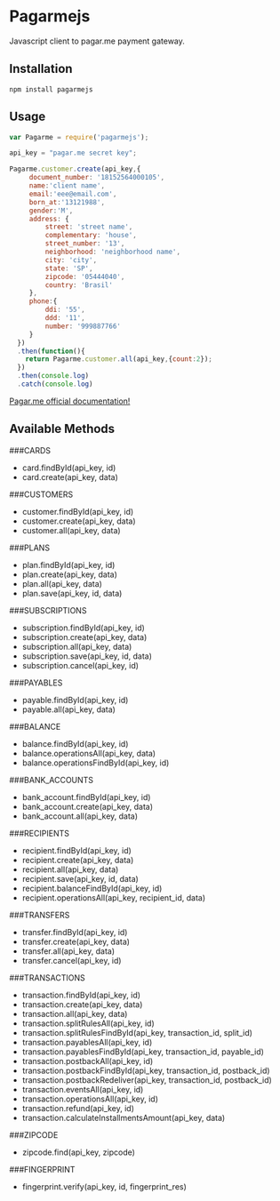 # Pagarmejs
Javascript client to pagar.me payment gateway.

## Installation

    npm install pagarmejs

## Usage


```js
var Pagarme = require('pagarmejs');

api_key = "pagar.me secret key";

Pagarme.customer.create(api_key,{
     document_number: '18152564000105',
     name:'client name',
     email:'eee@email.com',
     born_at:'13121988',
     gender:'M',
     address: {
         street: 'street name',
         complementary: 'house',
         street_number: '13',
         neighborhood: 'neighborhood name',
         city: 'city',
         state: 'SP',
         zipcode: '05444040',
         country: 'Brasil'
     },
     phone:{
         ddi: '55',
         ddd: '11',
         number: '999887766'
     }
  })
  .then(function(){
    return Pagarme.customer.all(api_key,{count:2});
  })
  .then(console.log)
  .catch(console.log)


```
[Pagar.me official documentation!](https://docs.pagar.me/api/)

## Available Methods

###CARDS
- card.findById(api_key, id)
- card.create(api_key, data)

###CUSTOMERS
- customer.findById(api_key, id)
- customer.create(api_key, data)
- customer.all(api_key, data)

###PLANS
- plan.findById(api_key, id)
- plan.create(api_key, data)
- plan.all(api_key, data)
- plan.save(api_key, id, data)

###SUBSCRIPTIONS
- subscription.findById(api_key, id)
- subscription.create(api_key, data)
- subscription.all(api_key, data)
- subscription.save(api_key, id, data)
- subscription.cancel(api_key, id)

###PAYABLES
- payable.findById(api_key, id)
- payable.all(api_key, data)

###BALANCE
- balance.findById(api_key, id)
- balance.operationsAll(api_key, data)
- balance.operationsFindById(api_key, id)

###BANK_ACCOUNTS
- bank_account.findById(api_key, id)
- bank_account.create(api_key, data)
- bank_account.all(api_key, data)

###RECIPIENTS
- recipient.findById(api_key, id)
- recipient.create(api_key, data)
- recipient.all(api_key, data)
- recipient.save(api_key, id, data)
- recipient.balanceFindById(api_key, id)
- recipient.operationsAll(api_key, recipient_id, data)

###TRANSFERS
- transfer.findById(api_key, id)
- transfer.create(api_key, data)
- transfer.all(api_key, data)
- transfer.cancel(api_key, id)

###TRANSACTIONS
- transaction.findById(api_key, id)
- transaction.create(api_key, data)
- transaction.all(api_key, data)
- transaction.splitRulesAll(api_key, id)
- transaction.splitRulesFindById(api_key, transaction_id, split_id)
- transaction.payablesAll(api_key, id)
- transaction.payablesFindById(api_key, transaction_id, payable_id)
- transaction.postbackAll(api_key, id)
- transaction.postbackFindById(api_key, transaction_id, postback_id)
- transaction.postbackRedeliver(api_key, transaction_id, postback_id)
- transaction.eventsAll(api_key, id)
- transaction.operationsAll(api_key, id)
- transaction.refund(api_key, id)
- transaction.calculateInstallmentsAmount(api_key, data)

###ZIPCODE
- zipcode.find(api_key, zipcode)

###FINGERPRINT
- fingerprint.verify(api_key, id, fingerprint_res)
